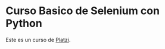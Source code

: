 # Curso Basico de Selenium con Python

Este es un curso de [Platzi](https://platzi.com/r/EliazBobadilla).